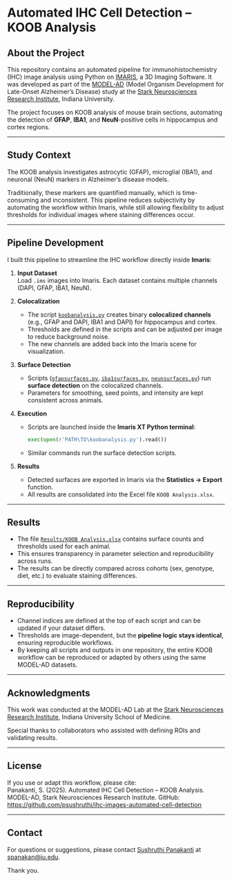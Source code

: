 # Automated IHC Cell Detection – KOOB Analysis

## About the Project
This repository contains an automated pipeline for immunohistochemistry (IHC) image analysis using Python on [IMARIS](https://imaris.oxinst.com/newrelease?gad_source=1&gad_campaignid=22096982345&gbraid=0AAAAAD_QDQzJMUcAVA_Vn4lUv4hVtZQJi&gclid=Cj0KCQjw8eTFBhCXARIsAIkiuOyltNKRt4QPaAzD1Ki8guO-PVR1OVz8P8dRk2IWxd-GxPcnvh-wnhsaAo2ZEALw_wcB), a 3D Imaging Software. 
It was developed as part of the [MODEL-AD](https://www.model-ad.org) (Model Organism Development for Late-Onset Alzheimer’s Disease) study at the [Stark Neurosciences Research Institute](https://medicine.iu.edu/research-centers/neurosciences), Indiana University.  

The project focuses on KOOB analysis of mouse brain sections, automating the detection of **GFAP**, **IBA1**, and **NeuN**-positive cells in hippocampus and cortex regions.

---

## Study Context
The KOOB analysis investigates astrocytic (GFAP), microglial (IBA1), and neuronal (NeuN) markers in Alzheimer’s disease models.   

Traditionally, these markers are quantified manually, which is time-consuming and inconsistent. This pipeline reduces subjectivity by automating the workflow within Imaris, while still allowing flexibility to adjust thresholds for individual images where staining differences occur.  

---

## Pipeline Development
I built this pipeline to streamline the IHC workflow directly inside **Imaris**:

1. **Input Dataset**  
   Load `.ims` images into Imaris. Each dataset contains multiple channels (DAPI, GFAP, IBA1, NeuN).

2. **Colocalization**  
   - The script [`koobanalysis.py`](https://github.com/psushruthi/ihc-images-automated-cell-detection/blob/main/Scripts/koobanalysis.py) creates binary **colocalized channels** (e.g., GFAP and DAPI, IBA1 and DAPI) for hippocampus and cortex.  
   - Thresholds are defined in the scripts and can be adjusted per image to reduce background noise.  
   - The new channels are added back into the Imaris scene for visualization.

3. **Surface Detection**  
   - Scripts ([`gfapsurfaces.py`](https://github.com/psushruthi/ihc-images-automated-cell-detection/blob/main/Scripts/gfapsurfaces.py), [`iba1surfaces.py`](https://github.com/psushruthi/ihc-images-automated-cell-detection/blob/main/Scripts/iba1surfaces.py), [`neunsurfaces.py`](https://github.com/psushruthi/ihc-images-automated-cell-detection/blob/main/Scripts/neunsurfaces.py)) run **surface detection** on the colocalized channels.  
   - Parameters for smoothing, seed points, and intensity are kept consistent across animals.  

4. **Execution**  
   - Scripts are launched inside the **Imaris XT Python terminal**:  
     ```python
     exec(open(r'PATH\TO\koobanalysis.py').read())
     ```  
   - Similar commands run the surface detection scripts.

5. **Results**  
   - Detected surfaces are exported in Imaris via the **Statistics → Export** function.  
   - All results are consolidated into the Excel file `KOOB Analysis.xlsx`.

---

## Results
- The file [`Results/KOOB Analysis.xlsx`](https://github.com/psushruthi/ihc-images-automated-cell-detection/blob/main/Results/KOOB%20Analysis.csv) contains surface counts and thresholds used for each animal.  
- This ensures transparency in parameter selection and reproducibility across runs.  
- The results can be directly compared across cohorts (sex, genotype, diet, etc.) to evaluate staining differences.  

---

## Reproducibility
- Channel indices are defined at the top of each script and can be updated if your dataset differs.  
- Thresholds are image-dependent, but the **pipeline logic stays identical**, ensuring reproducible workflows.  
- By keeping all scripts and outputs in one repository, the entire KOOB workflow can be reproduced or adapted by others using the same MODEL-AD datasets.  

---

## Acknowledgments
This work was conducted at the MODEL-AD Lab at the [Stark Neurosciences Research Institute](https://medicine.iu.edu/research-centers/neurosciences), Indiana University School of Medicine.  

Special thanks to collaborators who assisted with defining ROIs and validating results.  

---

## License

If you use or adapt this workflow, please cite:  
Panakanti, S. (2025). Automated IHC Cell Detection – KOOB Analysis.
MODEL-AD, Stark Neurosciences Research Institute.
GitHub: https://github.com/psushruthi/ihc-images-automated-cell-detection

---

## Contact

For questions or suggestions, please contact [Sushruthi Panakanti](https://github.com/psushruthi) at [spanakan@iu.edu](spanakan@iu.edu).    

Thank you.
